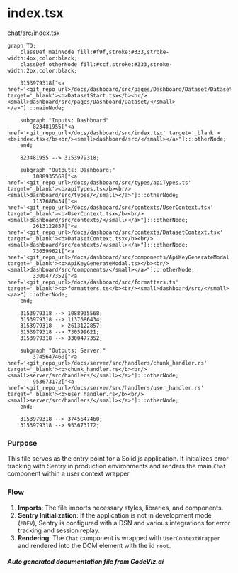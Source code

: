 # index.tsx

chat/src/index.tsx

```mermaid
graph TD;
    classDef mainNode fill:#f9f,stroke:#333,stroke-width:4px,color:black;
    classDef otherNode fill:#ccf,stroke:#333,stroke-width:2px,color:black;

    3153979318["<a href='<git_repo_url>/docs/dashboard/src/pages/Dashboard/Dataset/DatasetStart.tsx' target='_blank'><b>DatasetStart.tsx</b><br/><small>dashboard/src/pages/Dashboard/Dataset/</small></a>"]:::mainNode;

    subgraph "Inputs: Dashboard"
        823481955["<a href='<git_repo_url>/docs/dashboard/src/index.tsx' target='_blank'><b>index.tsx</b><br/><small>dashboard/src/</small></a>"]:::otherNode;
    end;

    823481955 --> 3153979318;

    subgraph "Outputs: Dashboard;"
        1088935568["<a href='<git_repo_url>/docs/dashboard/src/types/apiTypes.ts' target='_blank'><b>apiTypes.ts</b><br/><small>dashboard/src/types/</small></a>"]:::otherNode;
        1137686434["<a href='<git_repo_url>/docs/dashboard/src/contexts/UserContext.tsx' target='_blank'><b>UserContext.tsx</b><br/><small>dashboard/src/contexts/</small></a>"]:::otherNode;
        2613122857["<a href='<git_repo_url>/docs/dashboard/src/contexts/DatasetContext.tsx' target='_blank'><b>DatasetContext.tsx</b><br/><small>dashboard/src/contexts/</small></a>"]:::otherNode;
        730599621["<a href='<git_repo_url>/docs/dashboard/src/components/ApiKeyGenerateModal.tsx' target='_blank'><b>ApiKeyGenerateModal.tsx</b><br/><small>dashboard/src/components/</small></a>"]:::otherNode;
        3300477352["<a href='<git_repo_url>/docs/dashboard/src/formatters.ts' target='_blank'><b>formatters.ts</b><br/><small>dashboard/src/</small></a>"]:::otherNode;
    end;

    3153979318 --> 1088935568;
    3153979318 --> 1137686434;
    3153979318 --> 2613122857;
    3153979318 --> 730599621;
    3153979318 --> 3300477352;

    subgraph "Outputs: Server;"
        3745647460["<a href='<git_repo_url>/docs/server/src/handlers/chunk_handler.rs' target='_blank'><b>chunk_handler.rs</b><br/><small>server/src/handlers/</small></a>"]:::otherNode;
        953673172["<a href='<git_repo_url>/docs/server/src/handlers/user_handler.rs' target='_blank'><b>user_handler.rs</b><br/><small>server/src/handlers/</small></a>"]:::otherNode;
    end;

    3153979318 --> 3745647460;
    3153979318 --> 953673172;
```

### Purpose
This file serves as the entry point for a Solid.js application. It initializes error tracking with Sentry in production environments and renders the main `Chat` component within a user context wrapper.

### Flow
1. **Imports**: The file imports necessary styles, libraries, and components.
2. **Sentry Initialization**: If the application is not in development mode (`!DEV`), Sentry is configured with a DSN and various integrations for error tracking and session replay.
3. **Rendering**: The `Chat` component is wrapped with `UserContextWrapper` and rendered into the DOM element with the id `root`.

##### Auto generated documentation file from CodeViz.ai